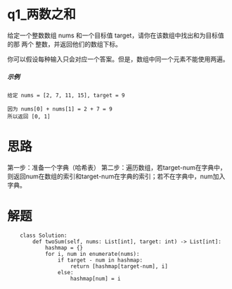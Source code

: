 # q1_两数之和
给定一个整数数组 nums 和一个目标值 target，请你在该数组中找出和为目标值的那 两个 整数，并返回他们的数组下标。

你可以假设每种输入只会对应一个答案。但是，数组中同一个元素不能使用两遍。
##### 示例
    给定 nums = [2, 7, 11, 15], target = 9

    因为 nums[0] + nums[1] = 2 + 7 = 9
    所以返回 [0, 1]
# 思路
第一步：准备一个字典（哈希表）
第二步：遍历数组，若target-num在字典中，则返回num在数组的索引和target-num在字典的索引；若不在字典中，num加入字典。
# 解题
        class Solution:
            def twoSum(self, nums: List[int], target: int) -> List[int]:
                hashmap = {} 
                for i, num in enumerate(nums):
                    if target - num in hashmap:
                        return [hashmap[target-num], i]
                    else:
                        hashmap[num] = i
